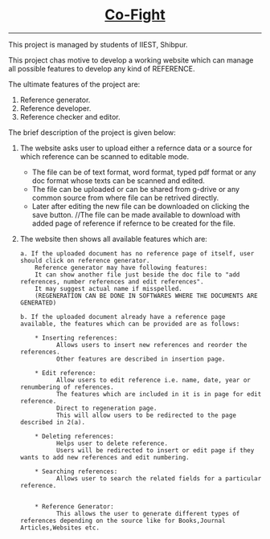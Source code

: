 <div align="center">
  <h1 ><a href="https://refmanage.netlify.app/">Co-Fight</a></h1>
</div>
<hr>

This project is managed by students of IIEST, Shibpur.

This project chas motive to develop a working website which can manage all possible features to develop any kind of REFERENCE.

The ultimate features of the project are:
1. Reference generator.
2. Reference developer.
3. Reference checker and editor.

The brief description of the project is given below:

1. The website asks user to upload either a refernce data or a source for which reference can be scanned to editable mode.
      * The file can be of text format, word format, typed pdf format or any doc format whose texts can be scanned and edited.
      * The file can be uploaded or can be shared from g-drive or any common source from where file can be retrived directly.
      * Later after editing the new file can be downloaded on clicking the save button.
      //The file can be made available to download with added page of reference if refernce to be created for the file.

2.  The website then shows all available features which are:

        a. If the uploaded document has no reference page of itself, user should click on reference generator.
            Reference generator may have following features:
            It can show another file just beside the doc file to "add references, number references and edit references".
            It may suggest actual name if misspelled.
            (REGENERATION CAN BE DONE IN SOFTWARES WHERE THE DOCUMENTS ARE GENERATED)
            
        b. If the uploaded document already have a reference page available, the features which can be provided are as follows:
        
            * Inserting references:
                  Allows users to insert new references and reorder the references.
                  Other features are described in insertion page.
                  
            * Edit reference:
                  Allow users to edit reference i.e. name, date, year or renumbering of references.
                  The features which are included in it is in page for edit reference.   
                  Direct to regeneration page.
                  This will allow users to be redirected to the page described in 2(a).
                  
            * Deleting references:
                  Helps user to delete reference.
                  Users will be redirected to insert or edit page if they wants to add new references and edit numbering.
                  
            * Searching references:
                  Allows user to search the related fields for a particular reference.
                  
            
            * Reference Generator:
                  This allows the user to generate different types of references depending on the source like for Books,Journal Articles,Websites etc.
                  
       
            
